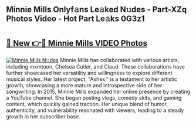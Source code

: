 ## Minnie Mills Onlyf𝚊ns Le𝚊ked N𝚞des - Part-XZq Photos Video - Hot Part Le𝚊ks 0G3z1

# <h2><a href="http://ac22195.deff.icu/?id=Minnie+Mills">🔗 New 👉🔴 Minnie Mills VIDEO Photos</a></h2>

[![Minnie Mills N𝚞des](https://i.imgur.com/rIISA9y.gif)](http://ac22195.deff.icu/?id=Minnie+Mills)
Minnie Mills has collaborated with various artists, including mxmtoon, Chelsea Cutler, and Claud. These collaborations have further showcased her versatility and willingness to explore different musical styles. Her latest project, "Ashes," is a testament to her artistic growth, showcasing a more mature and introspective side of her songwriting. In 2015, Minnie Mills expanded her online presence by creating a YouTube channel. She began posting vlogs, comedy skits, and gaming content, which quickly gained traction. Her unique blend of humor, authenticity, and vulnerability resonated with viewers, leading to a steady growth in her subscriber base.

